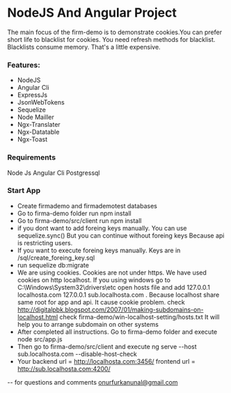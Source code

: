 # NodeJS And Angular Project

The main focus of the firm-demo is to demonstrate cookies.You can prefer short life to blacklist for cookies. You need refresh methods for blacklist. Blacklists
consume memory. That's a little expensive.

### Features: ###

- NodeJS 
- Angular Cli
- ExpressJs
- JsonWebTokens
- Sequelize
- Node Mailler
- Ngx-Translater
- Ngx-Datatable
- Ngx-Toast

### Requirements ###
Node Js
Angular Cli
Postgressql


### Start App ###

* Create firmademo and firmademotest databases
* Go to firma-demo folder run npm install
* Go to firma-demo/src/client run npm install
* if you dont want to add foreing keys manually. You can use sequelize.sync() But you can continue without foreing keys 
  Because api is restricting users.
* If you want to execute foreing keys manually. Keys are in /sql/create_foreing_key.sql
* run sequelize db:migrate
* We are using cookies. Cookies are not under https. We have used cookies on http localhost. If you using windows go to  C:\Windows\System32\drivers\etc open hosts file and add 127.0.0.1 localhosta.com  127.0.0.1 sub.localhosta.com .
  Because localhost share same root for app and api. It cause cookie problem.
  check http://digitalpbk.blogspot.com/2007/01/making-subdomains-on-localhost.html 
  check firma-demo/win-localhost-setting/hosts.txt
  It will help you to arrange subdomain on other systems
* After completed all instructions. Go to firma-demo folder and execute node src/app.js
* Then go to firma-demo/src/client and execute ng serve --host sub.localhosta.com --disable-host-check
* Your backend url = http://localhosta.com:3456/ frontend url = http://sub.localhosta.com:4200/

-- for questions and comments onurfurkanunal@gmail.com
  
